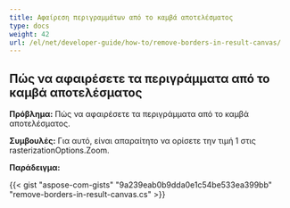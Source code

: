 ```yaml
---
title: Αφαίρεση περιγραμμάτων από το καμβά αποτελέσματος
type: docs
weight: 42
url: /el/net/developer-guide/how-to/remove-borders-in-result-canvas/
---
```


## **Πώς να αφαιρέσετε τα περιγράμματα από το καμβά αποτελέσματος**

**Πρόβλημα:** Πώς να αφαιρέσετε τα περιγράμματα από το καμβά αποτελέσματος.

**Συμβουλές:** Για αυτό, είναι απαραίτητο να ορίσετε την τιμή 1 στις rasterizationOptions.Zoom.

**Παράδειγμα:**

{{< gist "aspose-com-gists" "9a239eab0b9dda0e1c54be533ea399bb" "remove-borders-in-result-canvas.cs" >}}
